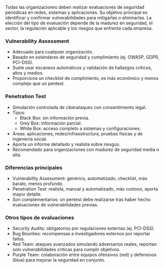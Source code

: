 Todas las organizaciones deben realizar evaluaciones de seguridad periódicas en redes, sistemas y aplicaciones. Su objetivo principal es identificar y confirmar vulnerabilidades para mitigarlas o eliminarlas. La elección del tipo de evaluación depende de la madurez en seguridad, el sector, la regulación aplicable y los riesgos que enfrenta cada empresa.

### Vulnerability Assessment
- Adecuado para cualquier organización.
- Basado en estándares de seguridad y cumplimiento (ej. OWASP, GDPR, PCI-DSS).
- Suele usar escaneos automáticos y validación de hallazgos críticos, altos y medios.
- Proporciona un checklist de cumplimiento, es más económico y menos complejo que un pentest.

### Penetration Test
- Simulación controlada de ciberataques con consentimiento legal.
- Tipos:
    - Black Box: sin información previa.
    - Grey Box: información parcial.
    - White Box: acceso completo a sistemas y configuraciones.
- Áreas: aplicaciones, redes/infraestructura, pruebas físicas y de ingeniería social.
- Aporta un informe detallado y realista sobre riesgos.
- Recomendado para organizaciones con madurez de seguridad media o alta.

### Diferencias principales
- Vulnerability Assessment: genérico, automatizado, checklist, más barato, menos profundo.
- Penetration Test: realista, manual y automatizado, más costoso, aporta mayor detalle.
- Son complementarios: un pentest debe realizarse tras haber hecho evaluaciones de vulnerabilidades previas.

### Otros tipos de evaluaciones

- Security Audits: obligatorios por regulaciones externas (ej. PCI-DSS).
- Bug Bounties: recompensas a investigadores externos por reportar fallos.
- Red Team: ataques avanzados simulando adversarios reales, reportan solo vulnerabilidades críticas para cumplir objetivos.
- Purple Team: colaboración entre equipos ofensivos (red) y defensivos (blue) para mejorar la seguridad en conjunto.